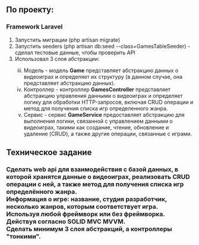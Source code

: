 <h2>По проекту: </h2>
<h3>Framework Laravel</h3>

<ol>
    <li>Запустить миграции (php artisan migrate)</li>
    <li>Запустить seeders (php artisan db:seed --class=GamesTableSeeder) - сделал тестовые данные, чтобы проверить API</li>
    <li>Использовал 3 слоя абстракции:</li>
    <ol type="i" start="3">
        <li>Модель - модель <b>Game</b> представляет абстракцию данных о видеоиграх и определяет их структуру (в данном случае, она представляет абстракцию данных).</li>
        <li>Контроллер - контроллер <b>GamesController</b> представляет абстракцию управления данными о видеоиграх и определяет логику для обработки HTTP-запросов, включая CRUD операции и метод для получения списка игр определенного жанра.</li>
        <li>Сервис - сервис <b>GameService</b> предоставляет абстракцию для выполнения логики, связанной с управлением данными о видеоиграх, такими как создание, чтение, обновление и удаление (CRUD), а также другие операции, связанные с играми.</li>
    </ol>
</ol>


<h2>Техническое задание</h2>

<h3>
    Сделать web api для взаимодействия с базой данных, в которой хранятся данные о видеоиграх, реализовать CRUD операции с ней, а также метод для получения списка игр определённого жанра. <br>
    Информация о игре: название, студия разработчик, несколько жанров, которым соответствует игра.<br>
    Используя любой фреймворк или без фреймворка.<br>
    Действуя согласно SOLID MVC MVVM.<br>
    Сделать минимум 3 слоя абстракций, а контроллеры "тонкими". 
</h3>


